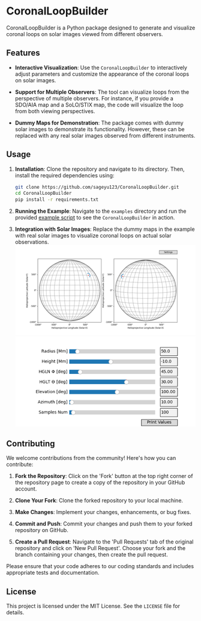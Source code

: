 # CoronalLoopBuilder

CoronalLoopBuilder is a Python package designed to generate and visualize coronal loops on solar images viewed from different observers.

## Features

- **Interactive Visualization**: Use the `CoronalLoopBuilder` to interactively adjust parameters and customize the appearance of the coronal loops on solar images.
  
- **Support for Multiple Observers**: The tool can visualize loops from the perspective of multiple observers. For instance, if you provide a SDO/AIA map and a SoLO/STIX map, the code will visualize the loop from both viewing perspectives.
  
- **Dummy Maps for Demonstration**: The package comes with dummy solar images to demonstrate its functionality. However, these can be replaced with any real solar images observed from different instruments.

## Usage

1. **Installation**: Clone the repository and navigate to its directory. Then, install the required dependencies using:
    ```bash
    git clone https://github.com/sageyu123/CoronalLoopBuilder.git
    cd CoronalLoopBuilder
    pip install -r requirements.txt
    ```

2. **Running the Example**: Navigate to the `examples` directory and run the provided [example script](./examples/fig-singleloop.py) to see the `CoronalLoopBuilder` in action.

3. **Integration with Solar Images**: Replace the dummy maps in the example with real solar images to visualize coronal loops on actual solar observations.
   ![example](./examples/fig-singleloop.png)
   ![example](./examples/fig-settings.png)

## Contributing

We welcome contributions from the community! Here's how you can contribute:

1. **Fork the Repository**: Click on the 'Fork' button at the top right corner of the repository page to create a copy of the repository in your GitHub account.

2. **Clone Your Fork**: Clone the forked repository to your local machine.

3. **Make Changes**: Implement your changes, enhancements, or bug fixes.

4. **Commit and Push**: Commit your changes and push them to your forked repository on GitHub.

5. **Create a Pull Request**: Navigate to the 'Pull Requests' tab of the original repository and click on 'New Pull Request'. Choose your fork and the branch containing your changes, then create the pull request.

Please ensure that your code adheres to our coding standards and includes appropriate tests and documentation.

## License

This project is licensed under the MIT License. See the `LICENSE` file for details.
